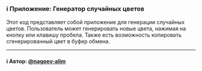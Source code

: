 ### ℹ️ Приложение: Генератор случайных цветов

Этот код представляет собой приложение для генерации случайных цветов.
Пользователь может генерировать новые цвета, нажимая на кнопку или клавишу пробела.
Также есть возможность копировать сгенерированный цвет в буфер обмена.

-----
#### ℹ️ Автор: [@nagoev-alim](https://github.com/nagoev-alim)

